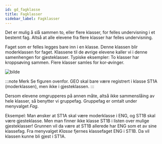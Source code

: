 ```yaml
---
id: gd_fagklasse
title: Fagklasser
sidebar_label: Fagklasser
---
```

Det er mulig å slå sammen to, eller flere klasser, for felles undervisning i et bestemt fag. Altså at alle elevene fra flere klasser har felles undervisning. 

Faget som er felles legges bare inn i en klasse. Denne klassen blir moderklassen for faget. Klassene til de øvrige elevene kaller vi i denne samenhengen for gjesteklasser. Typiske eksempler: To klasser har kroppsøving sammen. Flere klasser samles for kor-øvinger.

![bilde](https://github.com/BarmanHanssen/iskole/assets/80097133/585a5f5c-8884-4f5f-9565-bf63aaa148b4)

:::note Merk
Se figuren ovenfor. GEO skal  bare være registrert i klasse ST1A (moderklassen), men ikke i gjesteklassen.
:::

Dersom elevene omgrupperes på annen måte, altså ikke sammenslåing av hele klasser, så benytter vi gruppefag. Gruppefag er omtalt under menyvalget _Fag_.

Eksempel: Man ønsker at ST1A skal være moderklasse i ENG, og ST1B skal være gjesteklasse. Men man finner ikke klasse ST1B i listen over mulige gjesteklasser! Grunnen vil da være at ST1B allerede har ENG som et av sine klassefag. Fra menyvalget _Klasse_ fjernes klassefaget ENG i ST1B. Da vil klassen kunne bli gjest i ST1A.

